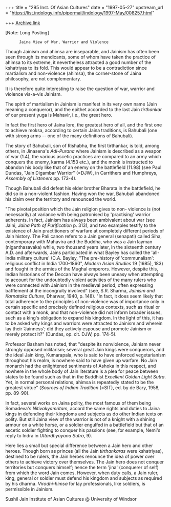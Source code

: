 +++
title = "295 Inst. Of Asian Cultures"
date = "1997-05-27"
upstream_url = "https://list.indology.info/pipermail/indology/1997-May/008257.html"

+++
[Archive link](https://list.indology.info/pipermail/indology/1997-May/008257.html)

[Note: Long Posting]


          Jaina View of War, Warrior and Violence

Though Jainism and ahimsa are inseparable, and Jainism has often
been seen through its mendicants, some of whom have taken the
practice of ahimsa to its extreme, it nevertheless attracted a
good number of the kshatriyas to its fold. This would appear to
be a contradiction since martialism and non-violence (ahimsa),
the corner-stone of Jaina philosophy, are not complementary.

It is therefore quite interesting to raise the question of war,
warrior and violence vis-a-vis Jainism. 

The spirit of martialism in Jainism is manifest in its very own
name (Jain meaning a conqueror), and the epithet accorded to the
last Jain _tirthankar_ of our present yuga is Mahavir, i.e., the
great hero.  

In fact the first hero of Jaina lore, the greatest hero of all,
and the first one to achieve moksa, according to certain Jaina
traditions, is Bahubali (one with strong arms -- one of the many
definitions of Bahubali).

The story of Bahubali, son of Rishabha, the first tirthankar, is
told, among others, in Jinasena's _Adi-Purana_ where Jainism is
described as a weapon of war (1.4), the various ascetic practices
are compared to an army which conquers the enemy, karma (4.153
etc.), and the monk is instructed to abandon his body like that
of an enemy on the battlefield (11.98) (see Paul Dundas, "Jain
Digambar Warrior" (=DJW), in Carrithers and Humphreys, _Assembly
of Listeners_ pp. 173-4).

Though Bahubali did defeat his elder brother Bharata in the
battlefield, he did so in a non-violent fashion. Having won the
war, Bahubali abandoned his claim over the territory and
renounced the world.

"The pivotal position which the Jain religion gives to non-
violence is (not necessarily) at variance with being patronised
by 'practising' warrior adherents. In fact, Jainism has always
been ambivalent about war (see Jaini, _Jaina Path of
Purification_ p. 313), and two examples testify to the existence
of Jain practitioners of warfare at completely different periods
of Jain history. The Pali canon refers to a Jain general
(senapati) called Siha, contemporary with Mahavira and the
Buddha, who was a Jain layman (niganthasavaka) while, two
thousand years later, in the sixteenth century A.D. and
afterwards, Jains participated in what Bayley has called the
'all-India military culture' (C.A. Bayley, "The pre-history of
'communalism': religious conflict in India 1700-1860", _Modern
Asian Studies_ 19 (1985), 183) and fought in the armies of the
Mughal emperors. However, despite this, Indian historians of the
Deccan have always been uneasy when attempting to account for the
undoubtedly violent activities of the many rulers who were
connected with Jainism in the medieval period, often expressing
bafflement at the incongruity involved" (see, S.R. Sharma,
_Jainism and Karnataka Culture_, Dharwar, 1940, p. 148). "In
fact, it does seem likely that total adherence to the principles
of non-violence was of importance only in certain specific and
precisely defined religious contexts, such as ritual or contact
with a monk, and that non-violence did not inform broader issues,
such as a king's obligation to expand his kingdom. In the light
of this, it has to be asked why kings and warriors were attracted
to Jainism and wherein lay their 'Jainness'; did they actively
espouse and promote Jainism or merely protect it?" (Dundas, op.
cit. DJW, pp. 174-5).

Professor Basham has noted, that "despite its nonviolence,
Jainism never strongly opposed militarism; several great Jain
kings were conquerors, and the ideal Jain king, Kumarapala, who
is said to have enforced vegetarianism throughout his realm, is
nowhere said to have given up warfare. No Jain monarch had the
enlightened sentiments of Ashoka in this respect, and nowhere in
the whole body of Jain literature is a plea for peace between
states to be found such as that in the  Buddhist _Excellent
Golden Light Sutra_. Yet, in normal personal relations, ahimsa is
repeatedly stated to be the greatest virtue" (_Sources of Indian
Tradition_ (=SIT), ed. by de Bary, 1958, pp. 89-90).

In fact, several works on Jaina polity, the most famous of them
being Somadeva's _Nitivakyamritam_, accord the same rights and
duties to Jaina kings in defending their kingdoms and subjects as
do other Indian texts on polity. But still Jaina view of the
warrior is not of a knight with a shining armour on a white
horse, or a soldier engulfed in a battlefield but that of an
ascetic soldier fighting to conquer his passions (see, for
example, Nemi's reply to Indra in _Uttardhyayana Sutra_, 9).

Here lies a small but special difference between a Jain hero and
other heroes. Though born as princes (all the Jain _tirthankaras_
were kshatriyas), destined to be rulers, the Jain heroes renounce
the idea of power over others to achieve victory over themselves.
The Jain hero does not conquer territories but conquers himself;
hence the term 'jina' (conquerer of self) from which the word
Jain comes. However, when duty calls, a Jain ruler, king, general
or soldier must defend his kingdom and subjects as required by
his dharma. _Virodhi-himsa_ for lay professionals, like soldiers,
is permissible in Jainism. 


Sushil Jain
Institute of Asian Cultures
@ University of Windsor






